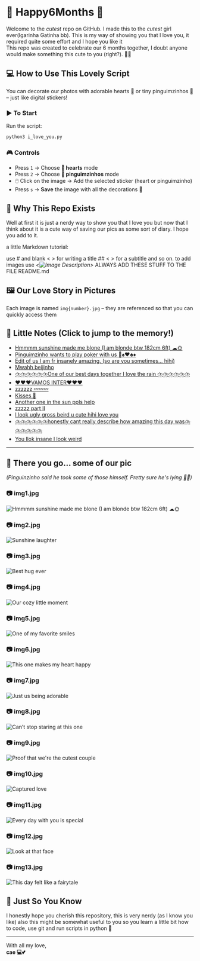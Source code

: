 # 💖 Happy6Months 💖

Welcome to the *cutest* repo on GitHub. I made this to the *cutest* girl ever(Igarinha Gatinha bb). This is my way of showing you that I love you, it required quite some effort and I hope you like it  
This repo was created to celebrate our 6 months together, I doubt anyone would make something this cute to you (right?). 🌙✨

## 💻 How to Use This Lovely Script

You can decorate our photos with adorable hearts 💖 or tiny pinguimzinhos 🐧 – just like digital stickers!

### ▶️ To Start

Run the script:

```bash
python3 i_love_you.py
```

### 🎮 Controls

- Press `1` → Choose **💖 hearts** mode  
- Press `2` → Choose **🐧 pinguimzinhos** mode  
- 🖱️ Click on the image → Add the selected sticker (heart or pinguimzinho)  
- Press `s` → **Save** the image with all the decorations 💾  


## 🥰 Why This Repo Exists

Well at first it is just a nerdy way to show you that I love you but now that I think about it is a cute way of saving our pics as some sort of diary. I hope you add to it.

a little Markdown tutorial:

use # and blank < > for writing a title ## < > for a subtitle and so on.
to add images use *<![Image Description](Image_path)>*
ALWAYS ADD THESE STUFF TO THE FILE README.md

## 🖼️ Our Love Story in Pictures

Each image is named `img{number}.jpg` – they are referenced so that you can quickly access them

## 💬 Little Notes (Click to jump to the memory!)

- [Hmmmm sunshine made me blone (I am blonde btw 182cm 6ft) ☁🌞](#img1)  
- [Pinguimzinho wants to play poker with us 🐧♠️♥️♣️♦️](#img2)  
- [Edit of us I am fr insanely amazing. (so are you                   sometimes... hihi)](#img3)  
- [Mwahh beijinho](#img4)  
- [⛈️⛈️⛈️⛈️⛈️⛈️One of our best days together I love the rain ⛈️⛈️⛈️⛈️⛈️⛈️](#img5)  
- [❤️❤️❤️VAMOS INTER❤️❤️❤️](#img6)  
- [zzzzzz 💤💤💤](#img8)  
- [Kisses 💋](#img9)  
- [Another one in the sun ppls help](#img10)  
- [zzzzz part II](#img11)  
- [I look ugly gross beird u cute hihi love you](#img12)  
- [⛈️⛈️⛈️⛈️⛈️⛈️honestly cant really describe how amazing this day was⛈️⛈️⛈️⛈️⛈️⛈️](#img13)  
- [You llok insane I look weird](#img14)  


---

## 📸 There you go... some of our pic  
*(Pinguinzinho said he took some of those himself. Pretty sure he's lying 🐧💬)*

### <a name="img1">📷 img1.jpg</a>
![Hmmmm sunshine made me blone (I am blonde btw 182cm 6ft) ☁🌞](data/img1.jpg)

### <a name="img2">📷 img2.jpg</a>
![Sunshine laughter](data/img2.jpg)

### <a name="img3">📷 img3.jpg</a>
![Best hug ever](data/img3.jpg)

### <a name="img4">📷 img4.jpg</a>
![Our cozy little moment](data/img4.jpg)

### <a name="img5">📷 img5.jpg</a>
![One of my favorite smiles](data/img5.jpg)

### <a name="img6">📷 img6.jpg</a>
![This one makes my heart happy](data/img6.jpg)

### <a name="img7">📷 img7.jpg</a>
![Just us being adorable](data/img8.jpg)

### <a name="img8">📷 img8.jpg</a>
![Can’t stop staring at this one](data/img9.jpg)

### <a name="img9">📷 img9.jpg</a>
![Proof that we're the cutest couple](data/img10.jpg)

### <a name="img10">📷 img10.jpg</a>
![Captured love](data/img11.jpg)

### <a name="img11">📷 img11.jpg</a>
![Every day with you is special](data/img12.jpg)

### <a name="img12">📷 img12.jpg</a>
![Look at that face](data/img13.jpg)

### <a name="img13">📷 img13.jpg</a>
![This day felt like a fairytale](data/img14.jpg)


## 🧡 Just So You Know

I honestly hope you cherish this repository, this is very nerdy (as I know you like) also this might be somewhat useful to you so you learn a little bit how to code, use git and run scripts in python 🐍

---

With all my love,  
**cae 💻💕**
